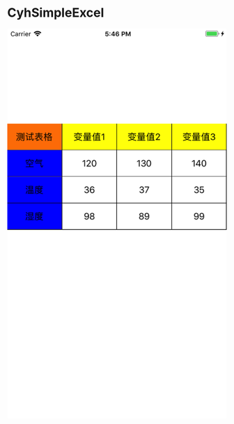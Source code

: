# CyhSimpleExcel
![image](https://github.com/CYHAI9/CyhSimpleExcel/blob/master/Simulator%20Screen%20Shot%20-%20iPhone%208%20Plus%20-%202017-10-17%20at%2017.46.57.png)
